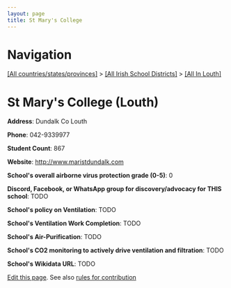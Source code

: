 ```yaml
---
layout: page
title: St Mary's College
---
```

# Navigation

[[All countries/states/provinces]](../../..) > [[All Irish School Districts]](../..) > [[All In Louth]](..)

# St Mary's College (Louth)

**Address**: Dundalk Co Louth

**Phone**: 042-9339977

**Student Count**: 867

**Website**: <http://www.maristdundalk.com>

**School's overall airborne virus protection grade (0-5)**: 0

**Discord, Facebook, or WhatsApp group for discovery/advocacy for THIS school**: TODO

**School's policy on Ventilation**: TODO

**School's Ventilation Work Completion**: TODO

**School's Air-Purification**: TODO

**School's CO2 monitoring to actively drive ventilation and filtration**: TODO

**School's Wikidata URL**: TODO


[Edit this page](https://github.com/ventilate-schools/Ireland/edit/main/./Louth/St_Mary's_College.md). See also [rules for contribution](../../../contribution-rules/)